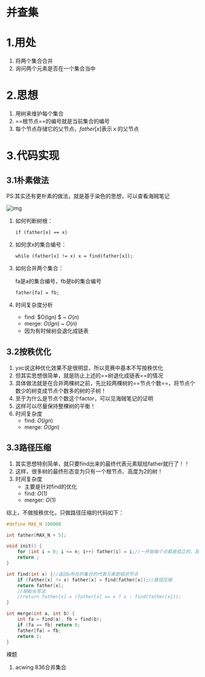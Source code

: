 # 并查集

# 1.用处

1. 将两个集合合并
2. 询问两个元素是否在一个集合当中



# 2.思想

1. 用树来维护每个集合
2. ==根节点==的编号就是当前集合的编号
3. 每个节点存储它的父节点，$father[x]$表示ｘ的父节点



# 3.代码实现



## 3.1朴素做法

PS:其实还有更朴素的做法，就是基于染色的思想，可以查看海贼笔记

![img](https://wx2.sinaimg.cn/mw690/005LasY6gy1go5e572yi2j30m409375n.jpg)

1. 如何判断树根：

   `if (father[x] == x)`

2. 如何求x的集合编号：

   `while (father[x] != x) x = find(father[x]);`

3. 如何合并两个集合：

   fa是a的集合编号，fb是b的集合编号

   `father[fa] = fb; `

4. 时间复杂度分析

   + find: $O(lgn) $  ~  $O(n)$
   + merge: $O(lgn)$ ~ $O(n)$
   + 因为有时候树会退化成链表





## 3.2按秩优化

1. yxc说这种优化效果不是很明显，所以竞赛中基本不写按秩优化
2. 但其实思想很简单，就是防止上述的==树退化成链表==的情况
3. 具体做法就是在合并两棵树之前，先比较两棵树的==节点个数==，将节点个数少的树变成节点个数多的树的子树！
4. 至于为什么是节点个数这个factor，可以见海贼笔记的证明
5. 这样可以尽量保持整棵树的平衡！
6. 时间复杂度
   + find: $O(lgn)$
   + merge: $O(lgn)$



## 3.3路径压缩

1. 其实思想特别简单，就只要find出来的最终代表元素赋给father就行了！！
2. 这样，很多树的最终形态变为只有一个根节点、高度为2的树！
3. 时间复杂度
   + 主要是针对find的优化
   + find: $O(1)$
   + merger: $O(1)$



综上，不做按秩优化，只做路径压缩的代码如下：

```c++
#define MAX_N 100000

int father[MAX_N + 5];

void init() {
    for (int i = 0; i <= n; i++) father[i] = i;//一开始每个点都是孤立的，其代表元素就是自己
    return ;
}

int find(int x) {//返回x所在的集合的代表元素即祖宗节点 
    if (father[x] != x) father[x] = find(father[x]);//路径压缩
    return father[x];
    //胡船长写法
    //return father[x] = (father[x] == x ? x : find(father[x]));
}

int merge(int a, int b) {
    int fa = find(a), fb = find(b);
    if (fa == fb) return 0;
    father[fa] = fb;
    return 1;
}
```





裸题

1. acwing 836合并集合